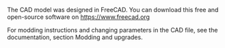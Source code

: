 The CAD model was designed in FreeCAD. You can download this free and open-source software on https://www.freecad.org

For modding instructions and changing parameters in the CAD file, see the documentation, section Modding and upgrades.
